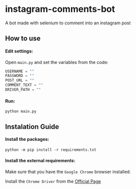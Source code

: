 # instagram-comments-bot
A bot made with selenium to comment into an instagram post

## How to use

#### Edit settings:

Open `main.py` and set the variables from the code:

```python
USERNAME = ""
PASSWORD = ""
POST_URL = ""
COMMENT_TEXT = ""
DRIVER_PATH = ""
```

#### Run:

```
python main.py
```

## Instalation Guide

#### Install the packages:

```
python -m pip install -r requirements.txt
```

#### Install the external requirements:

Make sure that you have the `Google Chrome` browser installed. <br/>

Install the `Chrome Driver` from the [Official Page](https://chromedriver.chromium.org/downloads)

